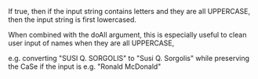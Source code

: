 If true, then if the input string contains letters and they are all UPPERCASE, then the input string is first lowercased.

When combined with the doAll argument, this is especially useful to clean user input of names when they are all UPPERCASE,

e.g. converting "SUSI Q. SORGOLIS" to "Susi Q. Sorgolis" while preserving the CaSe if the input is e.g. "Ronald McDonald"
